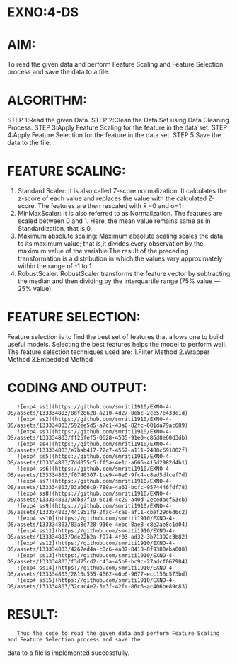 # EXNO:4-DS
# AIM:
To read the given data and perform Feature Scaling and Feature Selection process and save the
data to a file.

# ALGORITHM:
STEP 1:Read the given Data.
STEP 2:Clean the Data Set using Data Cleaning Process.
STEP 3:Apply Feature Scaling for the feature in the data set.
STEP 4:Apply Feature Selection for the feature in the data set.
STEP 5:Save the data to the file.

# FEATURE SCALING:
1. Standard Scaler: It is also called Z-score normalization. It calculates the z-score of each value and replaces the value with the calculated Z-score. The features are then rescaled with x̄ =0 and σ=1
2. MinMaxScaler: It is also referred to as Normalization. The features are scaled between 0 and 1. Here, the mean value remains same as in Standardization, that is,0.
3. Maximum absolute scaling: Maximum absolute scaling scales the data to its maximum value; that is,it divides every observation by the maximum value of the variable.The result of the preceding transformation is a distribution in which the values vary approximately within the range of -1 to 1.
4. RobustScaler: RobustScaler transforms the feature vector by subtracting the median and then dividing by the interquartile range (75% value — 25% value).

# FEATURE SELECTION:
Feature selection is to find the best set of features that allows one to build useful models. Selecting the best features helps the model to perform well.
The feature selection techniques used are:
1.Filter Method
2.Wrapper Method
3.Embedded Method

# CODING AND OUTPUT:
       ![exp4 ss1](https://github.com/smriti1910/EXNO-4-DS/assets/133334803/8df28628-a210-4d27-8ebc-2ce57e433e1d)
       ![exp4 ss2](https://github.com/smriti1910/EXNO-4-DS/assets/133334803/592ee5d5-a7c1-43a0-82fc-001da79ac689)
       ![exp4 ss3](https://github.com/smriti1910/EXNO-4-DS/assets/133334803/ff25fef5-0628-4535-91e0-c86d8e60d3db)
       ![exp4 ss4](https://github.com/smriti1910/EXNO-4-DS/assets/133334803/e7bab417-72c7-4557-a111-2488c691802f)
       ![exp4 ss5](https://github.com/smriti1910/EXNO-4-DS/assets/133334803/7dd055c5-ff5a-4e1d-a666-415d2982d4b1)
       ![exp4 ss6](https://github.com/smriti1910/EXNO-4-DS/assets/133334803/f0746307-1ce9-40e0-9fc4-c8ed5dfcef7d)
       ![exp4 ss7](https://github.com/smriti1910/EXNO-4-DS/assets/133334803/03a666c9-789a-4a61-bcfc-9574446fdf78)
       ![exp4 ss8](https://github.com/smriti1910/EXNO-4-DS/assets/133334803/9cb37f19-6c1d-4c29-a40d-2ecedacf53cb)
       ![exp4 ss9](https://github.com/smriti1910/EXNO-4-DS/assets/133334803/441951f9-2fac-4ca0-af11-cbef29d6d6c2)
       ![exp4 ss10](https://github.com/smriti1910/EXNO-4-DS/assets/133334803/83a8e728-916e-4ebc-8ae8-c8e2ae8c1d04)
       ![exp4 ss11](https://github.com/smriti1910/EXNO-4-DS/assets/133334803/9de22b2a-f974-4f03-ad32-3b71392c3b82)
       ![exp4 ss12](https://github.com/smriti1910/EXNO-4-DS/assets/133334803/4267ed4a-c0c6-4a37-8418-8f9380eba008)
       ![exp4 ss13](https://github.com/smriti1910/EXNO-4-DS/assets/133334803/f3d75cd2-c43a-45b8-bc9c-27adcf067984)
       ![exp4 ss14](https://github.com/smriti1910/EXNO-4-DS/assets/133334803/2810c555-4662-46b6-9677-ecc156c573bd)
       ![exp4 ss15](https://github.com/smriti1910/EXNO-4-DS/assets/133334803/32cac4e2-3e3f-42fa-86c6-ac406be89c83)


# RESULT:
       Thus the code to read the given data and perform Feature Scaling and Feature Selection process and save the
data to a file is implemented successfully.
